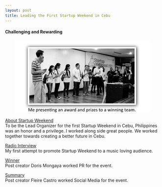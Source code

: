 ```yaml
---
layout: post
title: Leading the First Startup Weekend in Cebu
---
```


<h4>Challenging and Rewarding</h4>

<center><p><img src="/img/lead_organizer.png"></p></center>
<a href="https://startupweekend.org/" target="_blank">About Startup Weekend</a><br>
To be the Lead Organizer for the first Startup Weekend in Cebu, Philippines was an honor and a privilege. I worked along side great people. We worked together towards creating a better future in Cebu.

<a href="http://markabella.me/StartupWeekendRadioInterview.92.3.KillerBee.MarkAbella.mp3" target="_blank">Radio Interview</a><br>
My first attempt to promote Startup Weekend to a music loving audience.

<a href="http://www.everythingcebu.com/lifestyle/business/waitnomore-wins-startup-weekend-cebu/" target="_blank">Winner</a><br>
Post creator Doris Mongaya worked PR for the event.

<a href="http://fleirecastro.com/events/first-cebu-startup-weekend-a-summary/" target="_blank">Summary</a><br>
Post creator Fleire Castro worked Social Media for the event.
